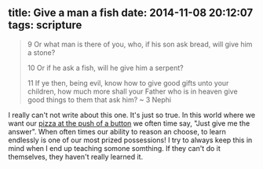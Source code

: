 title: Give a man a fish
date: 2014-11-08 20:12:07
tags: scripture
---

> 9 Or what man is there of you, who, if his son ask bread, will give him a stone?
> 
> 10 Or if he ask a fish, will he give him a serpent?
> 
> 11 If ye then, being evil, know how to give good gifts unto your children, how much more shall your Father who is in heaven give good things to them that ask him?
> ~ 3 Nephi 

I really can't not write about this one. It's just so true. In this world where we want our [pizza at the push of a button](http://welcome.pushforpizza.com/) we often time say, "Just give me the answer". When often times our ability to reason an choose, to learn endlessly is one of our most prized possessions! I try to always keep this in mind when I end up teaching somone somthing. If they can't do it themselves, they haven't really learned it.


